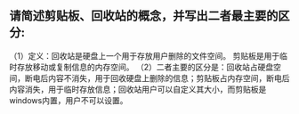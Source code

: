 ## 请简述剪贴板、回收站的概念，并写出二者最主要的区分:
（1）定义：回收站是硬盘上一个用于存放用户删除的文件空间。
剪贴板是用于临时存放移动或复制信息的内存空间。
（2）二者主要的区分是：回收站占硬盘空间，断电后内容不消失，用于回收硬盘上删除的信息；剪贴板占内存空间，断电后内容消失，用于临时存放信息；回收站用户可以自定义其大小，而剪贴板是windows内置，用户不可以设置。
